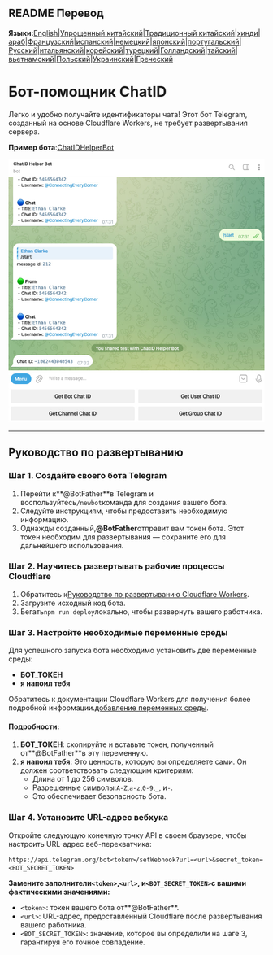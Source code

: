 ## README Перевод

**Языки:**[English](README.md)\|[Упрощенный китайский](README.zh-CN.md)\|[Традиционный китайский](README.zh-TW.md)\|[хинди](README.hi.md)\|[араб](README.ar.md)\|[Французский](README.fr.md)\|[испанский](README.es.md)\|[немецкий](README.de.md)\|[японский](README.ja.md)\|[португальский](README.pt.md)\|[Русский](README.ru.md)\|[итальянский](README.it.md)\|[корейский](README.ko.md)\|[турецкий](README.tr.md)\|[Голландский](README.nl.md)\|[тайский](README.th.md)\|[вьетнамский](README.vi.md)\|[Польский](README.pl.md)\|[Украинский](README.uk.md)\|[Греческий](README.el.md)

# Бот-помощник ChatID

Легко и удобно получайте идентификаторы чата! Этот бот Telegram, созданный на основе Cloudflare Workers, не требует развертывания сервера.

**Пример бота**:[ChatIDHelperBot](https://t.me/ChatIDHelperBot)

![screenshot](https://raw.githubusercontent.com/CECEthanClarke/get-chatid-bot-cf-worker/refs/heads/main/other/screenshot.jpg)

* * *

## Руководство по развертыванию

### Шаг 1. Создайте своего бота Telegram

1.  Перейти к**@BotFather**в Telegram и воспользуйтесь`/newbot`команда для создания вашего бота.
2.  Следуйте инструкциям, чтобы предоставить необходимую информацию.
3.  Однажды созданный,**@BotFather**отправит вам токен бота. Этот токен необходим для развертывания — сохраните его для дальнейшего использования.

### Шаг 2. Научитесь развертывать рабочие процессы Cloudflare

1.  Обратитесь к[Руководство по развертыванию Cloudflare Workers](https://developers.cloudflare.com/workers/get-started/guide/).
2.  Загрузите исходный код бота.
3.  Бегать`npm run deploy`локально, чтобы развернуть вашего работника.

### Шаг 3. Настройте необходимые переменные среды

Для успешного запуска бота необходимо установить две переменные среды:

-   **БОТ\_ТОКЕН**
-   **я напоил тебя**

Обратитесь к документации Cloudflare Workers для получения более подробной информации.[добавление переменных среды](https://developers.cloudflare.com/workers/configuration/environment-variables/#add-environment-variables-via-the-dashboard).

#### Подробности:

1.  **БОТ\_ТОКЕН**: скопируйте и вставьте токен, полученный от**@BotFather**в эту переменную.
2.  **я напоил тебя**: Это ценность, которую вы определяете сами. Он должен соответствовать следующим критериям:
    -   Длина от 1 до 256 символов.
    -   Разрешенные символы:`A-Z`,`a-z`,`0-9`,`_`, и`-`.
    -   Это обеспечивает безопасность бота.

### Шаг 4. Установите URL-адрес вебхука

Откройте следующую конечную точку API в своем браузере, чтобы настроить URL-адрес веб-перехватчика:

    https://api.telegram.org/bot<token>/setWebhook?url=<url>&secret_token=<BOT_SECRET_TOKEN>

**Замените заполнители`<token>`,`<url>`, и`<BOT_SECRET_TOKEN>`с вашими фактическими значениями:**

-   `<token>`: токен вашего бота от**@BotFather**.
-   `<url>`: URL-адрес, предоставленный Cloudflare после развертывания вашего работника.
-   `<BOT_SECRET_TOKEN>`: значение, которое вы определили на шаге 3, гарантируя его точное совпадение.
